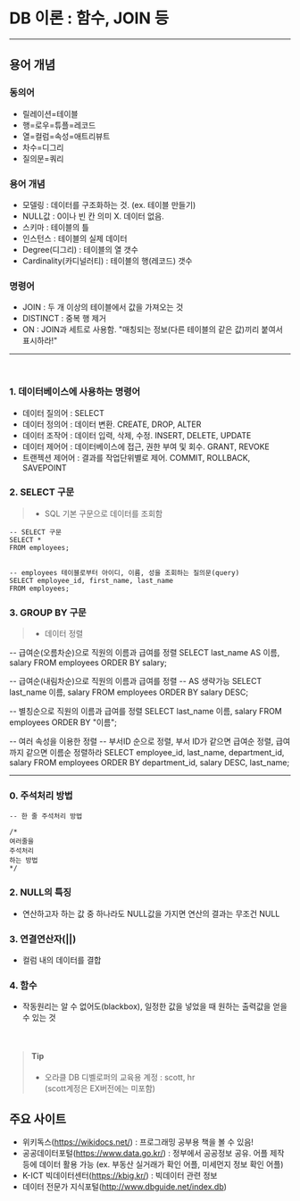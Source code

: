 # DB 이론 : 함수, JOIN 등

***
## 용어 개념
### 동의어
- 릴레이션=테이블
- 행=로우=튜플=레코드
- 열=컬럼=속성=애트리뷰트
- 차수=디그리
- 질의문=쿼리

### 용어 개념
- 모델링 : 데이터를 구조화하는 것. (ex. 테이블 만들기)
- NULL값 : 0이나 빈 칸 의미 X. 데이터 없음.
- 스키마 : 테이블의 틀
- 인스턴스 : 테이블의 실제 데이터
- Degree(디그리) : 테이블의 열 갯수
- Cardinality(카디널러티) : 테이블의 행(레코드) 갯수

### 명령어
- JOIN : 두 개 이상의 테이블에서 값을 가져오는 것
- DISTINCT : 중복 행 제거
- ON : JOIN과 세트로 사용함. "매칭되는 정보(다른 테이블의 같은 값)끼리 붙여서 표시하라!"
***


&nbsp;


### 1. 데이터베이스에 사용하는 명령어
- 데이터 질의어 : SELECT
- 데이터 정의어 : 데이터 변환. CREATE, DROP, ALTER
- 데이터 조작어 : 데이터 입력, 삭제, 수정. INSERT, DELETE, UPDATE
- 데이터 제어어 : 데이터베이스에 접근, 권한 부여 및 회수. GRANT, REVOKE
- 트랜젝션 제어어 : 결과를 작업단위별로 제어. COMMIT, ROLLBACK, SAVEPOINT

### 2. SELECT 구문
> - SQL 기본 구문으로 데이터를 조회함

    -- SELECT 구문
    SELECT *
    FROM employees;


    -- employees 테이블로부터 아이디, 이름, 성을 조회하는 질의문(query)
    SELECT employee_id, first_name, last_name
    FROM employees;
    
### 3. GROUP BY 구문
> - 데이터 정렬

  -- 급여순(오름차순)으로 직원의 이름과 급여를 정렬
  SELECT last_name AS 이름, salary
  FROM employees
  ORDER BY salary;


  -- 급여순(내림차순)으로 직원의 이름과 급여를 정렬
      -- AS 생략가능
  SELECT last_name 이름, salary
  FROM employees
  ORDER BY salary DESC;


  -- 별칭순으로 직원의 이름과 급여를 정렬
  SELECT last_name 이름, salary
  FROM employees
  ORDER BY "이름";


  -- 여러 속성을 이용한 정렬
      -- 부서ID 순으로 정렬, 부서 ID가 같으면 급여순 정렬, 급여까지 같으면 이름순 정렬하라
  SELECT employee_id, last_name, department_id, salary
  FROM employees
  ORDER BY department_id, salary DESC, last_name;
  
  
***

    
### 0. 주석처리 방법

    -- 한 줄 주석처리 방법
    
    /*
    여러줄을
    주석처리
    하는 방법
    */
   

### 2. NULL의 특징
- 연산하고자 하는 값 중 하나라도 NULL값을 가지면 연산의 결과는 무조건 NULL

### 3. 연결연산자(||)
- 컬럼 내의 데이터를 결합

### 4. 함수
- 작동원리는 알 수 없어도(blackbox), 일정한 값을 넣었을 때 원하는 출력값을 얻을 수 있는 것


&nbsp;

> #### Tip
> - 오라클 DB 디벨로퍼의 교육용 계정 : scott, hr <br>
> (scott계정은 EX버전에는 미포함)


## 주요 사이트
- 위키독스(https://wikidocs.net/) : 프로그래밍 공부용 책을 볼 수 있음!
- 공공데이터포털(https://www.data.go.kr/) : 정부에서 공공정보 공유. 어플 제작 등에 데이터 활용 가능 (ex. 부동산 실거래가 확인 어플, 미세먼지 정보 확인 어플)
- K-ICT 빅데이터센터(https://kbig.kr/) : 빅데이터 관련 정보
- 데이터 전문가 지식포털(http://www.dbguide.net/index.db)
